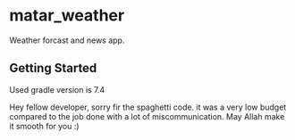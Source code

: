 # matar_weather

Weather forcast and news app.

## Getting Started

Used gradle version is 7.4

Hey fellow developer,
sorry fir the spaghetti code.
it was a very low budget compared to the job done
with a lot of miscommunication.
May Allah make it smooth for you :)
